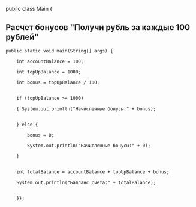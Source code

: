 public class Main {
## Расчет бонусов "Получи рубль за каждые 100 рублей"

    public static void main(String[] args) {

        int accountBalance = 100;

        int topUpBalance = 1000;

        int bonus = topUpBalance / 100;


        if (topUpBalance >= 1000)

        { System.out.println("Начисленные бонусы:" + bonus);


        } else {

            bonus = 0;

            System.out.println("Начисленные бонусы:" + 0);

        }


        int totalBalance = accountBalance + topUpBalance + bonus;

        System.out.println("Балланс счета:" + totalBalance);


        }};

